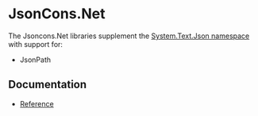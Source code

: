 # JsonCons.Net

The Jsoncons.Net libraries supplement the [System.Text.Json namespace](https://docs.microsoft.com/en-us/dotnet/api/system.text.json?view=netcore-3.1) 
with support for:

- JsonPath

## Documentation

- [Reference](https://danielaparker.github.io/JsonCons.Net/ref/toc.html)

